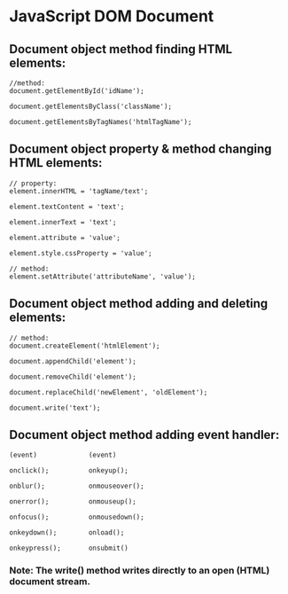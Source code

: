 # JavaScript DOM Document

## Document object method finding HTML elements:

    //method:
    document.getElementById('idName');

    document.getElementsByClass('className');

    document.getElementsByTagNames('htmlTagName');

## Document object property & method changing HTML elements:

    // property:
    element.innerHTML = 'tagName/text';

    element.textContent = 'text';

    element.innerText = 'text';

    element.attribute = 'value';

    element.style.cssProperty = 'value';

    // method:
    element.setAttribute('attributeName', 'value');

## Document object method adding and deleting elements:
    
    // method:
    document.createElement('htmlElement');

    document.appendChild('element');

    document.removeChild('element');

    document.replaceChild('newElement', 'oldElement');

    document.write('text');

## Document object method adding event handler:

    (event)             (event)

    onclick();          onkeyup();

    onblur();           onmouseover();

    onerror();          onmouseup();

    onfocus();          onmousedown();

    onkeydown();        onload();

    onkeypress();       onsubmit()

    
### Note: The write() method writes directly to an open (HTML) document stream.


